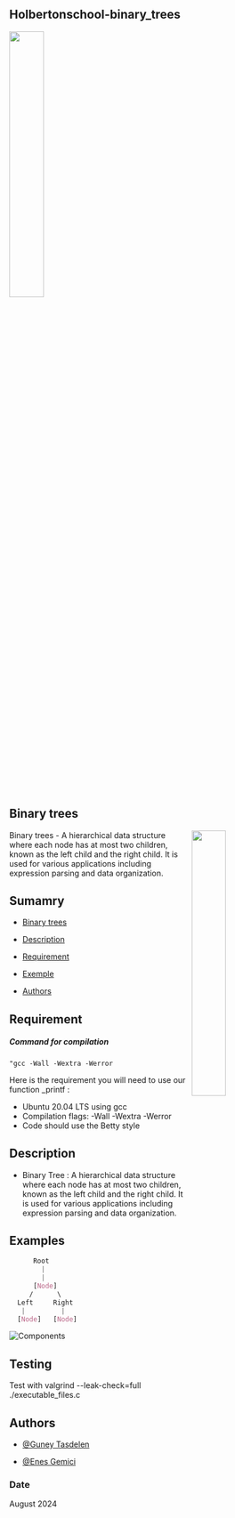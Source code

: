 ## Holbertonschool-binary_trees
<img align="center" width="35%" src="https://cdn.prod.website-files.com/64107f65f30b69371e3d6bfa/65c6179aa44b63fa4f31e7ad_Holberton-Logo-Cherry.svg">

## Binary trees
<img align="right" width="35%" src="https://owlbertsio-resized.s3.amazonaws.com/Popper.psd.full.png">

Binary trees - A hierarchical data structure where each node has at most two children, known as the left child and the right child. It is used for various applications including expression parsing and data organization.

## Sumamry

- [Binary trees](#Binarytrees)

- [Description](#Description)

- [Requirement](#Requirement)

- [Exemple](#Exemple)

- [Authors](#Authors)


## Requirement

##### Command for compilation
``"gcc -Wall -Wextra -Werror``

Here is the requirement you will need to use our function _printf :

- Ubuntu 20.04 LTS using gcc
- Compilation flags: -Wall -Wextra -Werror
- Code should use the Betty style


## Description

* Binary Tree : A hierarchical data structure where each node has at most two children, known as the left child and the right child. It is used for various applications including expression parsing and data organization.
## Examples

```css
      Root
        |
        |
      [Node]
     /      \
  Left     Right
   |         |
  [Node]   [Node]
```

![Components](https://www.scaler.com/topics/media/terminologies-in-binary-trees-1024x640.webp)

## Testing
Test with valgrind --leak-check=full ./executable_files.c


## Authors
- [@Guney Tasdelen](https://github.com/sifir-gun)

- [@Enes Gemici](https://github.com/ZycLaMenace)

### Date

August 2024
